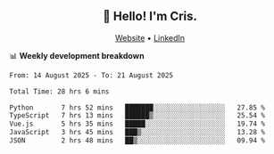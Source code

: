 
<h2 align="center">👋 Hello! I'm Cris.</h2>
<p align="center">
  <a href="https://www.criscunas.dev">Website</a> •
  <a href="https://www.linkedin.com/in/cristophercunas/">LinkedIn</a> 
</p>


📊 **Weekly development breakdown**
<!--START_SECTION:waka-->

```txt
From: 14 August 2025 - To: 21 August 2025

Total Time: 28 hrs 6 mins

Python       7 hrs 52 mins   ███████░░░░░░░░░░░░░░░░░░   27.85 %
TypeScript   7 hrs 13 mins   ██████▒░░░░░░░░░░░░░░░░░░   25.54 %
Vue.js       5 hrs 35 mins   █████░░░░░░░░░░░░░░░░░░░░   19.74 %
JavaScript   3 hrs 45 mins   ███▒░░░░░░░░░░░░░░░░░░░░░   13.28 %
JSON         2 hrs 48 mins   ██▒░░░░░░░░░░░░░░░░░░░░░░   09.94 %
```

<!--END_SECTION:waka-->
